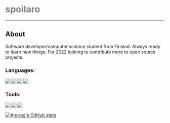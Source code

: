 # <spans style="color: grey" >spoilaro<span>

---

## About

Software developer/computer science student from Finland. Always ready to learn new things. For 2022 looking to contribute more to open source projects.

### Languages:

<img align="left" src="https://img.shields.io/badge/TypeScript-007ACC?style=for-the-badge&logo=typescript&logoColor=white"/>
<img align="left"src="https://img.shields.io/badge/Python-FFD43B?style=for-the-badge&logo=python&logoColor=blue"/>
<img align="left" src="https://img.shields.io/badge/C-00599C?style=for-the-badge&logo=c&logoColor=white"/>
<img align="left" src="https://img.shields.io/badge/Rust-black?style=for-the-badge&logo=rust&logoColor=#E57324">
<br />

### Tools:

<img align="left" src="https://img.shields.io/badge/NeoVim-%2357A143.svg?&style=for-the-badge&logo=neovim&logoColor=white"/>
<img align="left" src="https://img.shields.io/badge/PostgreSQL-005C84?style=for-the-badge&logo=postgresql&logoColor=white"/>
<img align="left" src="https://img.shields.io/badge/Figma-F24E1E?style=for-the-badge&logo=figma&logoColor=white" />

</br>

[![Anurag's GitHub stats](https://github-readme-stats.vercel.app/api?username=spoilaro&show_icons=true&theme=tokyonight)](https://github.com/anuraghazra/github-readme-stats)

[linkedin]: https://www.linkedin.com/in/haapanenjohannes/""
